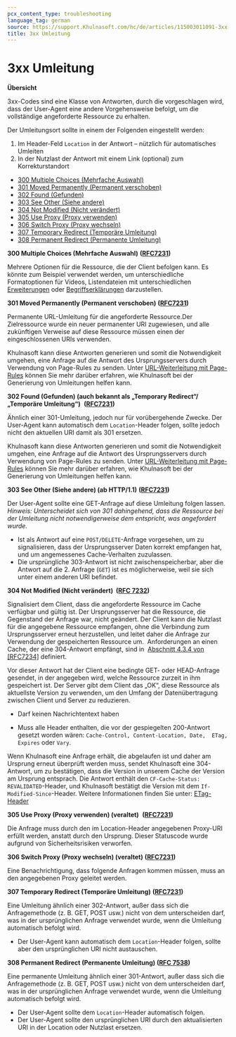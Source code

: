 ```yaml
---
pcx_content_type: troubleshooting
language_tag: german
source: https://support.Khulnasoft.com/hc/de/articles/115003011091-3xx-Umleitung
title: 3xx Umleitung 
---
```


# 3xx Umleitung 

**Übersicht**

3xx-Codes sind eine Klasse von Antworten, durch die vorgeschlagen wird, dass der User-Agent eine andere Vorgehensweise befolgt, um die vollständige angeforderte Ressource zu erhalten.

Der Umleitungsort sollte in einem der Folgenden eingestellt werden:

1.  Im Header-Feld `Location` in der Antwort – nützlich für automatisches Umleiten
2.  In der Nutzlast der Antwort mit einem Link (optional) zum Korrekturstandort

-   [300 Multiple Choices (Mehrfache Auswahl)](https://support.Khulnasoft.com/hc/de/articles/115003011091-3xx-Umleitung#code_300)
-   [301 Moved Permanently (Permanent verschoben)](https://support.Khulnasoft.com/hc/de/articles/115003011091-3xx-Umleitung#code_301)
-   [302 Found (Gefunden)](https://support.Khulnasoft.com/hc/de/articles/115003011091-3xx-Umleitung#code_302)
-   [303 See Other (Siehe andere)](https://support.Khulnasoft.com/hc/de/articles/115003011091-3xx-Umleitung#code_303)
-   [304 Not Modified (Nicht verändert)](https://support.Khulnasoft.com/hc/de/articles/115003011091-3xx-Umleitung#code_304)
-   [305 Use Proxy (Proxy verwenden)](https://support.Khulnasoft.com/hc/de/articles/115003011091-3xx-Umleitung#code_305)
-   [306 Switch Proxy (Proxy wechseln)](https://support.Khulnasoft.com/hc/de/articles/115003011091-3xx-Umleitung#code_306)
-   [307 Temporary Redirect (Temporäre Umleitung)](https://support.Khulnasoft.com/hc/de/articles/115003011091-3xx-Umleitung#code_307)
-   [308 Permanent Redirect (Permanente Umleitung)](https://support.Khulnasoft.com/hc/de/articles/115003011091-3xx-Umleitung#code_308)

**300 Multiple Choices (Mehrfache Auswahl)** **(**[**RFC7231**](https://tools.ietf.org/html/rfc7231)**)**

Mehrere Optionen für die Ressource, die der Client befolgen kann. Es könnte zum Beispiel verwendet werden, um unterschiedliche Formatoptionen für Videos, Listendateien mit unterschiedlichen [Erweiterungen](https://en.wikipedia.org/wiki/File_extensions) oder [Begriffserklärungen](https://en.wikipedia.org/wiki/Word_sense_disambiguation) darzustellen.

**301 Moved Permanently (Permanent verschoben)** **(**[**RFC7231**](https://tools.ietf.org/html/rfc7231)**)**

Permanente URL-Umleitung für die angeforderte Ressource.Der Zielressource wurde ein neuer permanenter URI zugewiesen, und alle zukünftigen Verweise auf diese Ressource müssen einen der eingeschlossenen URIs verwenden.

Khulnasoft kann diese Antworten generieren und somit die Notwendigkeit umgehen, eine Anfrage auf die Antwort des Ursprungsservers durch Verwendung von Page-Rules zu senden. Unter [URL-Weiterleitung mit Page-Rules](https://blog.Khulnasoft.com/introducing-pagerules-url-forwarding/) können Sie mehr darüber erfahren, wie Khulnasoft bei der Generierung von Umleitungen helfen kann.

**302 Found (Gefunden) (auch bekannt als „Temporary Redirect“/„Temporäre Umleitung“)**  **(**[**RFC7231**](https://tools.ietf.org/html/rfc7231)**)**

Ähnlich einer 301-Umleitung, jedoch nur für vorübergehende Zwecke. Der User-Agent kann automatisch dem `Location`\-Header folgen, sollte jedoch nicht den aktuellen URI damit als 301 ersetzen.

Khulnasoft kann diese Antworten generieren und somit die Notwendigkeit umgehen, eine Anfrage auf die Antwort des Ursprungsservers durch Verwendung von Page-Rules zu senden. Unter [URL-Weiterleitung mit Page-Rules](https://blog.Khulnasoft.com/introducing-pagerules-url-forwarding/) können Sie mehr darüber erfahren, wie Khulnasoft bei der Generierung von Umleitungen helfen kann.

**303 See Other (Siehe andere) (ab HTTP/1.1)** **(**[**RFC7231**](https://tools.ietf.org/html/rfc7231)**)**

Der User-Agent sollte eine GET\-Anfrage auf diese Umleitung folgen lassen. _Hinweis: Unterscheidet sich von 301 dahingehend, dass die Ressource bei der Umleitung nicht notwendigerweise dem entspricht, was angefordert wurde._

-   Ist als Antwort auf eine `POST/DELETE`\-Anfrage vorgesehen, um zu signalisieren, dass der Ursprungsserver Daten korrekt empfangen hat, und um angemessenes Cache-Verhalten zuzulassen.
-   Die ursprüngliche 303-Antwort ist nicht zwischenspeicherbar, aber die Antwort auf die 2. Anfrage (`GET`) ist es möglicherweise, weil sie sich unter einem anderen URI befindet.

**304 Not Modified (Nicht verändert)  (**[**RFC 7232**](https://tools.ietf.org/html/rfc7232)**)**

Signalisiert dem Client, dass die angeforderte Ressource im Cache verfügbar und gültig ist. Der Ursprungsserver hat die Ressource, die Gegenstand der Anfrage war, nicht geändert. Der Client kann die Nutzlast für die angegebene Ressource empfangen, ohne die Verbindung zum Ursprungsserver erneut herzustellen, und leitet daher die Anfrage zur Verwendung der gespeicherten Ressource um.  Anforderungen an einen Cache, der eine 304-Antwort empfängt, sind in  [Abschnitt 4.3.4 von \[RFC7234\]](https://tools.ietf.org/html/rfc7234#section-4.3.4) definiert.

Vor dieser Antwort hat der Client eine bedingte GET\- oder HEAD\-Anfrage gesendet, in der angegeben wird, welche Ressource zurzeit in ihm gespeichert ist. Der Server gibt dem Client das „OK“, diese Ressource als aktuellste Version zu verwenden, um den Umfang der Datenübertragung zwischen Client und Server zu reduzieren.

-   Darf keinen Nachrichtentext haben

-   Muss alle Header enthalten, die vor der gespiegelten 200-Antwort gesetzt worden wären: `Cache-Control, Content-Location, Date,  ETag, Expires` oder `Vary`.

Wenn Khulnasoft eine Anfrage erhält, die abgelaufen ist und daher am Ursprung erneut überprüft werden muss, sendet Khulnasoft eine 304-Antwort, um zu bestätigen, dass die Version in unserem Cache der Version am Ursprung entsprach. Die Antwort enthält den `CF-Cache-Status: REVALIDATED`\-Header, und Khulnasoft bestätigt die Version mit dem `If-Modified-Since`\-Header. Weitere Informationen finden Sie unter: [ETag-Header](https://support.Khulnasoft.com/hc/en-us/articles/218505467)

**305 Use Proxy (Proxy verwenden) (veraltet)**  **(**[**RFC7231**](https://tools.ietf.org/html/rfc7231)**)**

Die Anfrage muss durch den im Location\-Header angegebenen Proxy-URI erfüllt werden, anstatt durch den Ursprung. Dieser Statuscode wurde aufgrund von Sicherheitsrisiken verworfen.

**306 Switch Proxy (Proxy wechseln) (veraltet)** **(**[**RFC7231**](https://tools.ietf.org/html/rfc7231)**)**

Eine Benachrichtigung, dass folgende Anfragen kommen müssen, muss an den angegebenen Proxy geleitet werden.

**307 Temporary Redirect (Temporäre Umleitung)** **(**[**RFC7231**](https://tools.ietf.org/html/rfc7231)**)**

Eine Umleitung ähnlich einer 302-Antwort, außer dass sich die Anfragemethode (z. B. GET, POST usw.) nicht von dem unterscheiden darf, was in der ursprünglichen Anfrage verwendet wurde, wenn die Umleitung automatisch befolgt wird.

-   Der User-Agent kann automatisch dem `Location`\-Header folgen, sollte aber den ursprünglichen URI nicht austauschen.

**308 Permanent Redirect (Permanente Umleitung) (**[**RFC 7538**](https://tools.ietf.org/html/rfc7538#section-3)**)**

Eine permanente Umleitung ähnlich einer 301-Antwort, außer dass sich die Anfragemethode (z. B. GET, POST usw.) nicht von dem unterscheiden darf, was in der ursprünglichen Anfrage verwendet wurde, wenn die Umleitung automatisch befolgt wird.

-   Der User-Agent sollte dem `Location`\-Header automatisch folgen.
-   Der User-Agent sollte den ursprünglichen URI durch den aktualisierten URI in der Location oder Nutzlast ersetzen.
